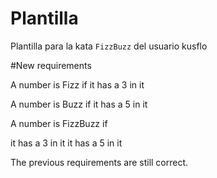 # Plantilla

Plantilla para la kata `FizzBuzz` del usuario kusflo



#New requirements

A number is Fizz if it has a 3 in it

A number is Buzz if it has a 5 in it

A number is FizzBuzz if

it has a 3 in it
it has a 5 in it


The previous requirements are still correct.
